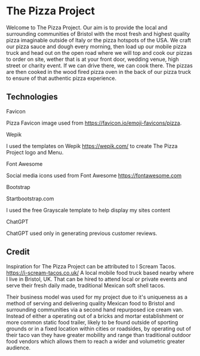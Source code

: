 # The Pizza Project

Welcome to The Pizza Project. Our aim is to provide the local and surrounding communities of Bristol with the most fresh and highest quality pizza imaginable outside of Italy or the pizza hotspots of the USA. We craft our pizza sauce and dough every morning, then load up our mobile pizza truck and head out on the open road where we will top and cook our pizzas to order on site, wether that is at your front door, wedding venue, high street or charity event. If we can drive there, we can cook there. The pizzas are then cooked in the wood fired pizza oven in the back of our pizza truck to ensure of that authentic pizza experience.

## Technologies

Favicon

Pizza Favicon image used from <https://favicon.io/emoji-favicons/pizza>.

Wepik

I used the templates on Wepik <https://wepik.com/> to create The Pizza Project logo and Menu.

Font Awesome

Social media icons used from Font Awesome <https://fontawesome.com>

Bootstrap

Startbootstrap.com

I used the free Grayscale template to help display my sites content

ChatGPT

ChatGPT used only in generating previous customer reviews.

## Credit

Inspiration for The Pizza Project can be attributed to I Scream Tacos. <https://i-scream-tacos.co.uk/> A local mobile food truck based nearby where I live in Bristol, UK. That can be hired to attend local or private events and serve their fresh daily made, traditional Mexican soft shell tacos.

Their business model was used for my project due to it's uniqueness as a method of serving and delivering quality Mexican food to Bristol and surrounding communities via a second hand repurposed ice cream van. Instead of either a operating out of a bricks and mortar establishment or more common static food trailer, likely to be found outside of sporting grounds or in a fixed location within cities or roadsides, by operating out of their taco van they have greater mobility and range than traditional outdoor food vendors which allows them to reach a wider and volumetric greater audience. 
